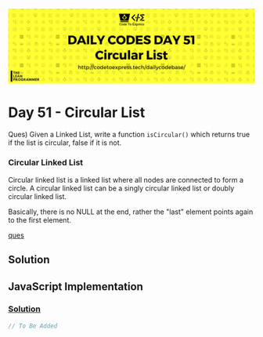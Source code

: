 ![cover](./cover.png)

# Day 51 - Circular List

Ques) Given a Linked List, write a function `isCircular()` which returns true if the list is circular, false if it is not.

### Circular Linked List

Circular linked list is a linked list where all nodes are connected to form a circle. A circular linked list can be a singly circular linked list or doubly circular linked list.

Basically, there is no NULL at the end, rather the "last" element points again to the first element.

[ques](./ques.png)

## Solution

## JavaScript Implementation

### [Solution](./JavaScript/nthFromEnd.js)

```js
// To Be Added
```